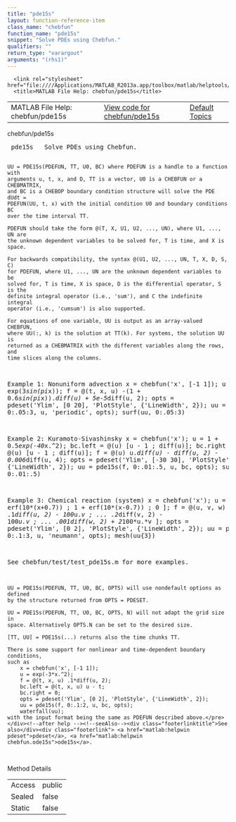 ```yaml
---
title: "pde15s"
layout: function-reference-item
class_name: "chebfun"
function_name: "pde15s"
snippet: "Solve PDEs using Chebfun."
qualifiers: ""
return_type: "varargout"
arguments: "(rhs1)"
---
```


<html>
   <head>
      <meta http-equiv="Content-Type" content="text/html; charset=utf-8">
   
      <link rel="stylesheet" href="file:////Applications/MATLAB_R2013a.app/toolbox/matlab/helptools/private/helpwin.css">
      <title>MATLAB File Help: chebfun/pde15s</title>
   </head>
   <body>
      <!--Single-page help-->
      <table border="0" cellspacing="0" width="100%">
         <tr class="subheader">
            <td class="headertitle">MATLAB File Help: chebfun/pde15s</td>
            <td class="subheader-left"><a href="matlab:edit chebfun/pde15s">View code for chebfun/pde15s</a></td>
            <td class="subheader-right"><a href="matlab:helpwin">Default Topics</a></td>
         </tr>
      </table>
      <div class="title">chebfun/pde15s</div>
      <div class="helptext"><pre><!--helptext --> <span class="helptopic">pde15s</span>   Solve PDEs using Chebfun.
 
    UU = PDE15s(PDEFUN, TT, U0, BC) where PDEFUN is a handle to a function with
    arguments u, t, x, and D, TT is a vector, U0 is a CHEBFUN or a CHEBMATRIX,
    and BC is a CHEBOP boundary condition structure will solve the PDE dUdt =
    PDEFUN(UU, t, x) with the initial condition U0 and boundary conditions BC
    over the time interval TT.
 
    PDEFUN should take the form @(T, X, U1, U2, ..., UN), where U1, ..., UN are
    the unknown dependent variables to be solved for, T is time, and X is space.
 
    For backwards compatibility, the syntax @(U1, U2, ..., UN, T, X, D, S, C)
    for PDEFUN, where U1, ..., UN are the unknown dependent variables to be
    solved for, T is time, X is space, D is the differential operator, S is the
    definite integral operator (i.e., 'sum'), and C the indefinite integral
    operator (i.e., 'cumsum') is also supported.
 
    For equations of one variable, UU is output as an array-valued CHEBFUN,
    where UU(:, k) is the solution at TT(k). For systems, the solution UU is
    returned as a CHEBMATRIX with the different variables along the rows, and
    time slices along the columns.
 
  Example 1: Nonuniform advection
      x = chebfun('x', [-1 1]);
      u = exp(3*sin(pi*x));
      f = @(t, x, u) -(1 + 0.6*sin(pi*x)).*diff(u) + 5e-5*diff(u, 2);
      opts = pdeset('Ylim', [0 20], 'PlotStyle', {'LineWidth', 2});
      uu = pde15s(f, 0:.05:3, u, 'periodic', opts);
      surf(uu, 0:.05:3)
 
  Example 2: Kuramoto-Sivashinsky
      x = chebfun('x');
      u = 1 + 0.5*exp(-40*x.^2);
      bc.left = @(u) [u - 1 ; diff(u)];
      bc.right = @(u) [u - 1 ; diff(u)];
      f = @(u) u.*diff(u) - diff(u, 2) - 0.006*diff(u, 4);
      opts = pdeset('Ylim', [-30 30], 'PlotStyle', {'LineWidth', 2});
      uu = pde15s(f, 0:.01:.5, u, bc, opts);
      surf(uu, 0:.01:.5)
 
  Example 3: Chemical reaction (system)
       x = chebfun('x');
       u = [ 1 - erf(10*(x+0.7)) ; 1 + erf(10*(x-0.7)) ; 0 ];
       f = @(u, v, w)  [ .1*diff(u, 2) - 100*u.*v ; ...
                         .2*diff(v, 2) - 100*u.*v ; ...
                         .001*diff(w, 2) + 2*100*u.*v ];
       opts = pdeset('Ylim', [0 2], 'PlotStyle', {'LineWidth', 2});
       uu = pde15s(f, 0:.1:3, u, 'neumann', opts);
       mesh(uu{3})
 
  See chebfun/test/test_pde15s.m for more examples.
 
    UU = PDE15s(PDEFUN, TT, U0, BC, OPTS) will use nondefault options as defined
    by the structure returned from OPTS = PDESET.
 
    UU = PDE15s(PDEFUN, TT, U0, BC, OPTS, N) will not adapt the grid size in
    space. Alternatively OPTS.N can be set to the desired size.
 
    [TT, UU] = PDE15s(...) returns also the time chunks TT.
 
    There is some support for nonlinear and time-dependent boundary conditions,
    such as
        x = chebfun('x', [-1 1]);
        u = exp(-3*x.^2);
        f = @(t, x, u) .1*diff(u, 2);
        bc.left = @(t, x, u) u - t;
        bc.right = 0;
        opts = pdeset('Ylim', [0 2], 'PlotStyle', {'LineWidth', 2});
        uu = pde15s(f, 0:.1:2, u, bc, opts);
        waterfall(uu);
    with the input format being the same as PDEFUN described above.</pre></div><!--after help --><!--seeAlso--><div class="footerlinktitle">See also</div><div class="footerlink"> <a href="matlab:helpwin pdeset">pdeset</a>, <a href="matlab:helpwin chebfun.ode15s">ode15s</a>.
</div>
      <!--Method-->
      <div class="sectiontitle">Method Details</div>
      <table class="class-details">
         <tr>
            <td class="class-detail-label">Access</td>
            <td>public</td>
         </tr>
         <tr>
            <td class="class-detail-label">Sealed</td>
            <td>false</td>
         </tr>
         <tr>
            <td class="class-detail-label">Static</td>
            <td>false</td>
         </tr>
      </table>
   </body>
</html>
